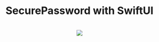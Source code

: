 # <div align="center"> SecurePassword with SwiftUI </div>

</br>

<div align="center">
<img src="https://static.toss.im/faq/live/8260cb0b-ed14-44a0-a0c0-2fcb185643f4/6.png">
</div>
